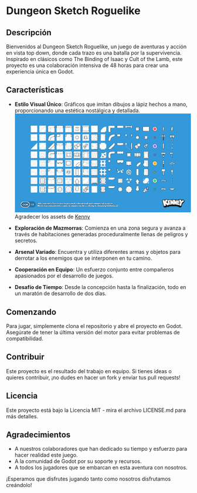 # Dungeon Sketch Roguelike

## Descripción
Bienvenidos al Dungeon Sketch Roguelike, un juego de aventuras y acción en vista top down, donde cada trazo es una batalla por la supervivencia. Inspirado en clásicos como The Binding of Isaac y Cult of the Lamb, este proyecto es una colaboración intensiva de 48 horas para crear una experiencia única en Godot.

## Características
- **Estilo Visual Único**: Gráficos que imitan dibujos a lápiz hechos a mano, proporcionando una estética nostálgica y detallada.
![Sketch](Game%20Design/assets/kenney_scribbledungeons/Preview.png)
Agradecer los assets de [Kenny](https://kenney-assets.itch.io/)

- **Exploración de Mazmorras**: Comienza en una zona segura y avanza a través de habitaciones generadas proceduralmente llenas de peligros y secretos.
- **Arsenal Variado**: Encuentra y utiliza diferentes armas y objetos para derrotar a los enemigos que se interponen en tu camino.
- **Cooperación en Equipo**: Un esfuerzo conjunto entre compañeros apasionados por el desarrollo de juegos.
- **Desafío de Tiempo**: Desde la concepción hasta la finalización, todo en un maratón de desarrollo de dos días.

## Comenzando
Para jugar, simplemente clona el repositorio y abre el proyecto en Godot. Asegúrate de tener la última versión del motor para evitar problemas de compatibilidad.

## Contribuir
Este proyecto es el resultado del trabajo en equipo. Si tienes ideas o quieres contribuir, ¡no dudes en hacer un fork y enviar tus pull requests!

## Licencia
Este proyecto está bajo la Licencia MIT - mira el archivo LICENSE.md para más detalles.

## Agradecimientos
- A nuestros colaboradores que han dedicado su tiempo y esfuerzo para hacer realidad este juego.
- A la comunidad de Godot por su soporte y recursos.
- A todos los jugadores que se embarcan en esta aventura con nosotros.

¡Esperamos que disfrutes jugando tanto como nosotros disfrutamos creándolo!
